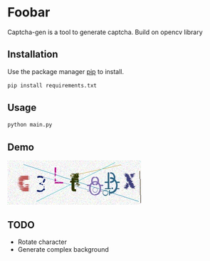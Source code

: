 # Foobar

Captcha-gen is a tool to generate captcha. Build on opencv library

## Installation

Use the package manager [pip](https://pip.pypa.io/en/stable/) to install.

```bash
pip install requirements.txt
```

## Usage

```python
python main.py
```

## Demo
![alt text](https://raw.githubusercontent.com/trunknx/captcha-gen/master/sample.jpg)

## TODO
- Rotate character
- Generate complex background
